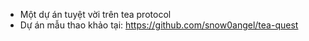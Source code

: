 - Một dự án tuyệt vời trên tea protocol
- Dự án mẫu thao khảo tại: https://github.com/snow0angel/tea-quest
